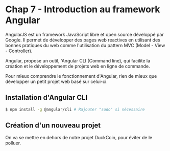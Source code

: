 # Chap 7 - Introduction au framework Angular

AngularJS est un framework JavaScript libre et open source développé par Google. Il permet de développer des pages web reactives en utilisant des bonnes pratiques du web comme l'utilisation du pattern MVC \(Model - View - Controller\).

Angular, propose un outil, 'Angular CLI \(Command line\), qui facilite la création et le développement de projets web en ligne de commande.

Pour mieux comprendre le fonctionnement d'Angular, rien de mieux que développer un petit projet web basé sur celui-ci.

## Installation d'Angular CLI

```bash
$ npm install -g @angular/cli # Rajouter "sudo" si nécessaire
```

## Création d'un nouveau projet

On va se mettre en dehors de notre projet DuckCoin, pour éviter de le polluer.



